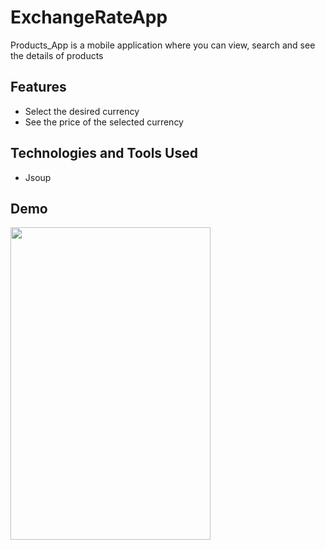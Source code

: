 # ExchangeRateApp
Products_App is a mobile application where you can view, search and see the details of products

## Features

- Select the desired currency
- See the price of the selected currency
  
## Technologies and Tools Used
- Jsoup

## Demo

<img src="https://github.com/TopalBugrahan/ExchangeRateApp/assets/76047788/8ed75556-2357-4d46-8711-d0a98b22677e" width="320" height="500"/>






